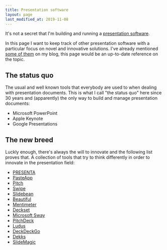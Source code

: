 ```yaml
---
title: Presentation software
layout: page
last_modified_at: 2019-11-08
---
```


It's not a secret that I'm building and running a [presentation software](https://www.presenta.cc/).

In this page I want to keep track of other presentation software with a particular focus on novel and innovative solutions. I've already mentioned [some of them](/blog/lets-talk-about-presentation-tools/) on my blog, this page would be an up-to-date reference on the topic.

## The status quo

The usual and well known tools that everybody are used to when dealing with presentation documents. This is what I call "the status quo" here since 30 years and (apparently) the only way to build and manage presentation documents:

- Microsoft PowerPoint
- Apple Keynote
- Google Presentations

## The new breed

Luckly enough, there's always the will to innovate and the following list proves that. A collection of tools that try to think differently in order to innovate in the presentation field:

- [PRESENTA](https://www.presenta.cc/)
- [PasteApp](https://pasteapp.com/)
- [Pitch](https://pitch.com/)
- [Swipe](https://swipe.to/)
- [Slidebean](https://slidebean.com/)
- [Beautiful](https://www.beautiful.ai/)
- [Mentimeter](https://www.mentimeter.com/)
- [Deckset](https://www.deckset.com/)
- [Microsoft Sway](https://sway.office.com/)
- [PitchDeck](https://pitchdeck.io/)
- [Ludus](https://ludus.one/)
- [DeckDeckGo](https://deckdeckgo.com/)
- [Dekks](https://dekks.app/)
- [SlideMagic](https://www.slidemagic.com/)

